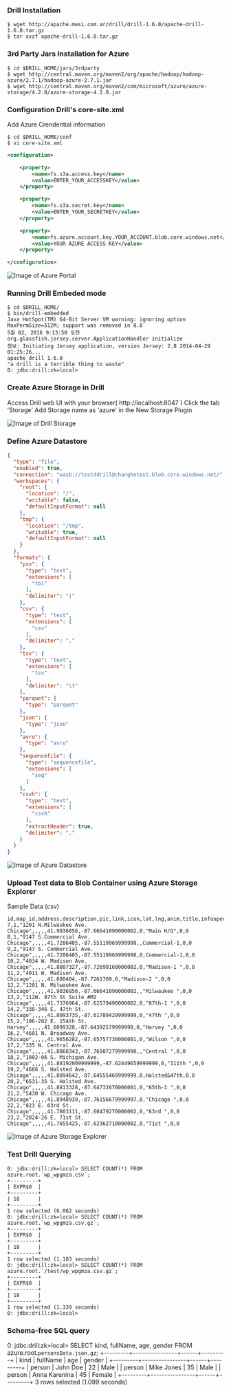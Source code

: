 ### Drill Installation

```shell
$ wget http://apache.mesi.com.ar/drill/drill-1.6.0/apache-drill-1.6.0.tar.gz
$ tar xvzf apache-drill-1.6.0.tar.gz
```

### 3rd Party Jars Installation for Azure

```shell
$ cd $DRILL_HOME/jars/3rdparty
$ wget http://central.maven.org/maven2/org/apache/hadoop/hadoop-azure/2.7.1/hadoop-azure-2.7.1.jar
$ wget http://central.maven.org/maven2/com/microsoft/azure/azure-storage/4.2.0/azure-storage-4.2.0.jar
```

### Configuration Drill's core-site.xml

Add Azure Crendential information

```shell
$ cd $DRILL_HOME/conf
$ vi core-site.xml
```

```xml
<configuration>

    <property>
        <name>fs.s3a.access.key</name>
        <value>ENTER_YOUR_ACCESSKEY</value>
    </property>

    <property>
        <name>fs.s3a.secret.key</name>
        <value>ENTER_YOUR_SECRETKEY</value>
    </property>

    <property>
        <name>fs.azure.account.key.YOUR_ACCOUNT.blob.core.windows.net</name>
        <value>YOUR AZURE ACCESS KEY</value>
    </property>

</configuration>
```

![Image of Azure Portal](https://github.com/choochangho/drill-blob/blob/master/images/Azure_Portal.png)

### Running Drill Embeded mode

```shell
$ cd $DRILL_HOME/
$ bin/drill-embedded 
Java HotSpot(TM) 64-Bit Server VM warning: ignoring option MaxPermSize=512M; support was removed in 8.0
5월 02, 2016 9:13:50 오전 org.glassfish.jersey.server.ApplicationHandler initialize
정보: Initiating Jersey application, version Jersey: 2.8 2014-04-29 01:25:26...
apache drill 1.6.0 
"a drill is a terrible thing to waste"
0: jdbc:drill:zk=local>
```

### Create Azure Storage in Drill

Access Drill web UI with your browser( http://localhost:8047 )
Click the tab 'Storage'
Add Storage name as  'azure' in the New Storage Plugin

![Image of Drill Storage](https://github.com/choochangho/drill-blob/blob/master/images/drill_storage_tab.png)

### Define Azure Datastore

```json
{
  "type": "file",
  "enabled": true,
  "connection": "wasb://test4drill@changhotest.blob.core.windows.net/",
  "workspaces": {
    "root": {
      "location": "/",
      "writable": false,
      "defaultInputFormat": null
    },
    "tmp": {
      "location": "/tmp",
      "writable": true,
      "defaultInputFormat": null
    }
  },
  "formats": {
    "psv": {
      "type": "text",
      "extensions": [
        "tbl"
      ],
      "delimiter": "|"
    },
    "csv": {
      "type": "text",
      "extensions": [
        "csv"
      ],
      "delimiter": ","
    },
    "tsv": {
      "type": "text",
      "extensions": [
        "tsv"
      ],
      "delimiter": "\t"
    },
    "parquet": {
      "type": "parquet"
    },
    "json": {
      "type": "json"
    },
    "avro": {
      "type": "avro"
    },
    "sequencefile": {
      "type": "sequencefile",
      "extensions": [
        "seq"
      ]
    },
    "csvh": {
      "type": "text",
      "extensions": [
        "csvh"
      ],
      "extractHeader": true,
      "delimiter": ","
    }
  }
}
```

![Image of Azure Datastore](https://github.com/choochangho/drill-blob/blob/master/images/drill_azure_definition.png)

### Upload Test data to Blob Container using Azure Storage Explorer

Sample Data (csv)

```
id,map_id,address,description,pic,link,icon,lat,lng,anim,title,infoopen,category
7,1,"1201 N.Milwaukee Ave. Chicago",,,,,41.9036856,-87.66641090000002,0,"Main H/Q",0,0
8,1,"9147 S.Commercial Ave. Chicago",,,,,41.7286405,-87.55119969999998,,Commercial-1,0,0
9,2,"9147 S. Commercial Ave. Chicago",,,,,41.7286405,-87.55119969999998,0,Commercial-1,0,0
10,2,"4034 W. Madison Ave. Chicago",,,,,41.8807327,-87.72699160000002,0,"Madison-1 ",0,0
11,2,"4011 W. Madison Ave. Chicago",,,,,41.880404,-87.7261709,0,"Madison-2 ",0,0
12,2,"1201 N. Milwaukee Ave. Chicago",,,,,41.9036856,-87.66641090000002,,"Milwaukee ",0,0
13,2,"112W. 87th St Suite #M2 Chicago",,,,,41.7376964,-87.62579490000002,0,"87th-1 ",0,0
14,2,"338-346 E. 47th St. Chicago",,,,,41.8093735,-87.61789429999999,0,"47th ",0,0
15,2,"196-202 E. 154th St. Harvey",,,,,41.6099328,-87.64392579999998,0,"Harvey ",0,0
16,2,"4601 N. Broadway Ave. Chicago",,,,,41.9656282,-87.65757730000001,0,"Wilson ",0,0
17,2,"335 N. Central Ave. Chicago",,,,,41.8868343,-87.76507279999998,,"Central ",0,0
18,2,"1002-06 S. Michigan Ave. Chicago",,,,,41.88192009999999,-87.62449659999999,0,"111th ",0,0
19,2,"4666 S. Halsted Ave. Chicago",,,,,41.8094642,-87.64555469999999,0,Halsted&47th,0,0
20,2,"6531-35 S. Halsted Ave. Chicago",,,,,41.8813328,-87.64732670000001,0,"65th-1 ",0,0
21,2,"5430 W. Chicago Ave. Chicago",,,,,41.8948939,-87.76156679999997,0,"Chicago ",0,0
22,2,"823 E. 63rd St. Chicago",,,,,41.7803111,-87.60479270000002,0,"63rd ",0,0
23,2,"2024-26 E. 71st St. Chicago",,,,,41.7655425,-87.62362710000002,0,"71st ",0,0
```

![Image of Azure Storage Explorer](https://github.com/choochangho/drill-blob/blob/master/images/azure_storage_explorer.png)

### Test Drill Querying

```shell
0: jdbc:drill:zk=local> SELECT COUNT(*) FROM azure.root.`wp_wpgmza.csv`;
+---------+
| EXPR$0  |
+---------+
| 18      |
+---------+
1 row selected (6.062 seconds)
0: jdbc:drill:zk=local> SELECT COUNT(*) FROM azure.root.`wp_wpgmza.csv.gz`;
+---------+
| EXPR$0  |
+---------+
| 18      |
+---------+
1 row selected (1.183 seconds)
0: jdbc:drill:zk=local> SELECT COUNT(*) FROM azure.root.`/test/wp_wpgmza.csv.gz`;
+---------+
| EXPR$0  |
+---------+
| 18      |
+---------+
1 row selected (1.339 seconds)
0: jdbc:drill:zk=local>
```

### Schema-free SQL query 

0: jdbc:drill:zk=local> SELECT kind, fullName, age, gender FROM azure.root.`personsData.json.gz`;
+---------+----------------+------+---------+
|  kind   |    fullName    | age  | gender  |
+---------+----------------+------+---------+
| person  | John Doe       | 22   | Male    |
| person  | Mike Jones     | 35   | Male    |
| person  | Anna Karenina  | 45   | Female  |
+---------+----------------+------+---------+
3 rows selected (1.099 seconds)

